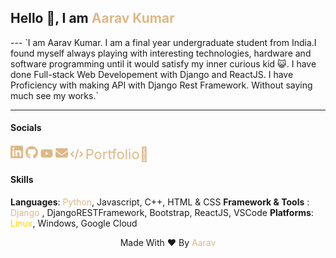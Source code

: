 <h2> Hello 👋, I am <span style="color: burlywood"> Aarav Kumar </span></h2>
---
`I am Aarav Kumar. I am a final year undergraduate student from India.I found myself always playing with interesting technologies, hardware and software programming until it would satisfy my inner curious kid 😺. I have done Full-stack Web Developement with Django and ReactJS. I have Proficiency with making API with Django Rest Framework. Without saying much see my works.`

---
#### Socials

<a href="https://linkedin.com/in/kumaraarav/" target="_blank"><svg style="fill:burlywood; width:20px;" xmlns="http://www.w3.org/2000/svg" viewBox="0 0 448 512"><!--!Font Awesome Free 6.7.2 by @fontawesome - https://fontawesome.com License - https://fontawesome.com/license/free Copyright 2025 Fonticons, Inc.--><path d="M416 32H31.9C14.3 32 0 46.5 0 64.3v383.4C0 465.5 14.3 480 31.9 480H416c17.6 0 32-14.5 32-32.3V64.3c0-17.8-14.4-32.3-32-32.3zM135.4 416H69V202.2h66.5V416zm-33.2-243c-21.3 0-38.5-17.3-38.5-38.5S80.9 96 102.2 96c21.2 0 38.5 17.3 38.5 38.5 0 21.3-17.2 38.5-38.5 38.5zm282.1 243h-66.4V312c0-24.8-.5-56.7-34.5-56.7-34.6 0-39.9 27-39.9 54.9V416h-66.4V202.2h63.7v29.2h.9c8.9-16.8 30.6-34.5 62.9-34.5 67.2 0 79.7 44.3 79.7 101.9V416z"/></svg></a>     <a href="https://github.com/darkice000/" target="_blank"><svg style="fill:burlywood; width:20px;" xmlns="http://www.w3.org/2000/svg" viewBox="0 0 496 512"><!--!Font Awesome Free 6.7.2 by @fontawesome - https://fontawesome.com License - https://fontawesome.com/license/free Copyright 2025 Fonticons, Inc.--><path d="M165.9 397.4c0 2-2.3 3.6-5.2 3.6-3.3 .3-5.6-1.3-5.6-3.6 0-2 2.3-3.6 5.2-3.6 3-.3 5.6 1.3 5.6 3.6zm-31.1-4.5c-.7 2 1.3 4.3 4.3 4.9 2.6 1 5.6 0 6.2-2s-1.3-4.3-4.3-5.2c-2.6-.7-5.5 .3-6.2 2.3zm44.2-1.7c-2.9 .7-4.9 2.6-4.6 4.9 .3 2 2.9 3.3 5.9 2.6 2.9-.7 4.9-2.6 4.6-4.6-.3-1.9-3-3.2-5.9-2.9zM244.8 8C106.1 8 0 113.3 0 252c0 110.9 69.8 205.8 169.5 239.2 12.8 2.3 17.3-5.6 17.3-12.1 0-6.2-.3-40.4-.3-61.4 0 0-70 15-84.7-29.8 0 0-11.4-29.1-27.8-36.6 0 0-22.9-15.7 1.6-15.4 0 0 24.9 2 38.6 25.8 21.9 38.6 58.6 27.5 72.9 20.9 2.3-16 8.8-27.1 16-33.7-55.9-6.2-112.3-14.3-112.3-110.5 0-27.5 7.6-41.3 23.6-58.9-2.6-6.5-11.1-33.3 2.6-67.9 20.9-6.5 69 27 69 27 20-5.6 41.5-8.5 62.8-8.5s42.8 2.9 62.8 8.5c0 0 48.1-33.6 69-27 13.7 34.7 5.2 61.4 2.6 67.9 16 17.7 25.8 31.5 25.8 58.9 0 96.5-58.9 104.2-114.8 110.5 9.2 7.9 17 22.9 17 46.4 0 33.7-.3 75.4-.3 83.6 0 6.5 4.6 14.4 17.3 12.1C428.2 457.8 496 362.9 496 252 496 113.3 383.5 8 244.8 8zM97.2 352.9c-1.3 1-1 3.3 .7 5.2 1.6 1.6 3.9 2.3 5.2 1 1.3-1 1-3.3-.7-5.2-1.6-1.6-3.9-2.3-5.2-1zm-10.8-8.1c-.7 1.3 .3 2.9 2.3 3.9 1.6 1 3.6 .7 4.3-.7 .7-1.3-.3-2.9-2.3-3.9-2-.6-3.6-.3-4.3 .7zm32.4 35.6c-1.6 1.3-1 4.3 1.3 6.2 2.3 2.3 5.2 2.6 6.5 1 1.3-1.3 .7-4.3-1.3-6.2-2.2-2.3-5.2-2.6-6.5-1zm-11.4-14.7c-1.6 1-1.6 3.6 0 5.9 1.6 2.3 4.3 3.3 5.6 2.3 1.6-1.3 1.6-3.9 0-6.2-1.4-2.3-4-3.3-5.6-2z"/></svg></a>     <a href="https://youtube.com/@kumaraarav-dev" target="_blank"><svg style="fill:burlywood; width:20px;" xmlns="http://www.w3.org/2000/svg" viewBox="0 0 576 512"><!--!Font Awesome Free 6.7.2 by @fontawesome - https://fontawesome.com License - https://fontawesome.com/license/free Copyright 2025 Fonticons, Inc.--><path d="M549.7 124.1c-6.3-23.7-24.8-42.3-48.3-48.6C458.8 64 288 64 288 64S117.2 64 74.6 75.5c-23.5 6.3-42 24.9-48.3 48.6-11.4 42.9-11.4 132.3-11.4 132.3s0 89.4 11.4 132.3c6.3 23.7 24.8 41.5 48.3 47.8C117.2 448 288 448 288 448s170.8 0 213.4-11.5c23.5-6.3 42-24.2 48.3-47.8 11.4-42.9 11.4-132.3 11.4-132.3s0-89.4-11.4-132.3zm-317.5 213.5V175.2l142.7 81.2-142.7 81.2z"/></svg></a>    <a href="mailto:aarav7397@gmail.com" target="_blank"><svg style="fill:burlywood; width:20px;" xmlns="http://www.w3.org/2000/svg" viewBox="0 0 512 512"><!--!Font Awesome Free 6.7.2 by @fontawesome - https://fontawesome.com License - https://fontawesome.com/license/free Copyright 2025 Fonticons, Inc.--><path d="M48 64C21.5 64 0 85.5 0 112c0 15.1 7.1 29.3 19.2 38.4L236.8 313.6c11.4 8.5 27 8.5 38.4 0L492.8 150.4c12.1-9.1 19.2-23.3 19.2-38.4c0-26.5-21.5-48-48-48L48 64zM0 176L0 384c0 35.3 28.7 64 64 64l384 0c35.3 0 64-28.7 64-64l0-208L294.4 339.2c-22.8 17.1-54 17.1-76.8 0L0 176z"/></svg></a>    <a href="https://leetcode.com/u/aarav7397/" target="_blank"><svg style="fill:burlywood; width:20px;" xmlns="http://www.w3.org/2000/svg" viewBox="0 0 640 512"><!--!Font Awesome Free 6.7.2 by @fontawesome - https://fontawesome.com License - https://fontawesome.com/license/free Copyright 2025 Fonticons, Inc.--><path d="M392.8 1.2c-17-4.9-34.7 5-39.6 22l-128 448c-4.9 17 5 34.7 22 39.6s34.7-5 39.6-22l128-448c4.9-17-5-34.7-22-39.6zm80.6 120.1c-12.5 12.5-12.5 32.8 0 45.3L562.7 256l-89.4 89.4c-12.5 12.5-12.5 32.8 0 45.3s32.8 12.5 45.3 0l112-112c12.5-12.5 12.5-32.8 0-45.3l-112-112c-12.5-12.5-32.8-12.5-45.3 0zm-306.7 0c-12.5-12.5-32.8-12.5-45.3 0l-112 112c-12.5 12.5-12.5 32.8 0 45.3l112 112c12.5 12.5 32.8 12.5 45.3 0s12.5-32.8 0-45.3L77.3 256l89.4-89.4c12.5-12.5 12.5-32.8 0-45.3z"/></svg></a>    <a href="https://darkice000.github.io/portfolio/" style="color: burlywood; text-decoration: none; font-size: 22px">Portfolio🚀</a>
#### Skills

**Languages**: <span style="color: burlywood">Python</span>, Javascript, C++, HTML & CSS
**Framework & Tools** : <span style="color: burlywood;">Django </span>, DjangoRESTFramework, Bootstrap, ReactJS, VSCode
**Platforms**: <span style="color: gold; transition: 2s;">Linux</span>, Windows, Google Cloud


<div style="text-align:center">Made With ❤️ By <span style="color: burlywood">Aarav</span></div>

